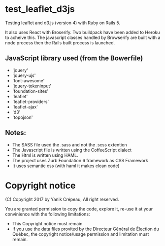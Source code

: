 # test_leaflet_d3js

Testing leaflet and d3.js (version 4) with Ruby on
Rails 5.

It also uses React with Broserify. Two buildpack have
been added to Heroku to acheive this. The javascript
classes handled by Browserify are built with a node 
process then the Rails built process is launched.

## JavaScript library used (from the Bowerfile)

* 'jquery'
* 'jquery-ujs'
* 'font-awesome'
* 'jquery-tokeninput'
* 'foundation-sites'
* 'leaflet'
* 'leaflet-providers'
* 'leaflet-ajax'
* 'd3'
* 'topojson'

## Notes:

* The SASS file used the .sass and not the .scss extention
* The Javascript file is written using the CoffeeScript dialect
* The Html is written using HAML.
* The project uses Zurb Foundation 6 framework as CSS Framework
* It uses semantic css (with haml it makes clean code)

# Copyright notice

(C) Copyright 2017 by Yanik Crépeau, All right reserved.

You are granted permission to copy the code, explore it,
re-use it at your convinience with the following limitations:

- This Copyright notice must remain
- If you use the data files provited by the Directeur Général de Élection du Québec, the copyright notice/usage permission and limitation must remain.
